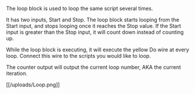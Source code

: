 The loop block is used to loop the same script several times.

It has two inputs, Start and Stop. The loop block starts looping from the Start input, and stops looping once it reaches the Stop value. If the Start input is greater than the Stop input, it will count down instead of counting up.

While the loop block is executing, it will execute the yellow Do wire at every loop. Connect this wire to the scripts you would like to loop.

The counter output will output the current loop number, AKA the current iteration.

[[/uploads/Loop.png]]